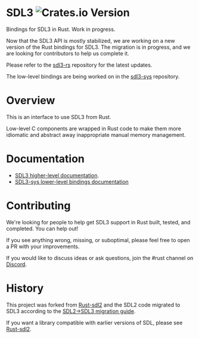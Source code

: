 # SDL3 ![Crates.io Version](https://img.shields.io/crates/v/sdl3)

Bindings for SDL3 in Rust. Work in progress.

Now that the SDL3 API is mostly stabilized, we are working on a new version of the Rust bindings for SDL3.
The migration is in progress, and we are looking for contributors to help us complete it.

Please refer to the [sdl3-rs](https://github.com/revmischa/sdl3-rs) repository for the latest updates.

The low-level bindings are being worked on in the [sdl3-sys](https://github.com/maia-s/sdl3-sys-rs) repository.

# Overview

This is an interface to use SDL3 from Rust.

Low-level C components are wrapped in Rust code to make them more idiomatic and
abstract away inappropriate manual memory management.

# Documentation

- [SDL3 higher-level documentation](https://docs.rs/sdl3/).
- [SDL3-sys lower-level bindings documentation](https://docs.rs/sdl3-sys/latest/sdl3_sys/)

# Contributing

We're looking for people to help get SDL3 support in Rust built, tested, and completed. You can help out!

If you see anything wrong, missing, or suboptimal, please feel free to open a PR with your improvements.

If you would like to discuss ideas or ask questions, join the #rust channel on [Discord](https://discord.gg/qMyEpKVnCD).

# History

This project was forked from [Rust-sdl2](https://github.com/Rust-sdl2/rust-sdl2) and the SDL2 code migrated to SDL3
according to the [SDL2->SDL3 migration guide](https://github.com/libsdl-org/SDL/blob/main/docs/README-migration.md).

If you want a library compatible with earlier versions of SDL, please see [Rust-sdl2](https://github.com/Rust-sdl2/rust-sdl2).